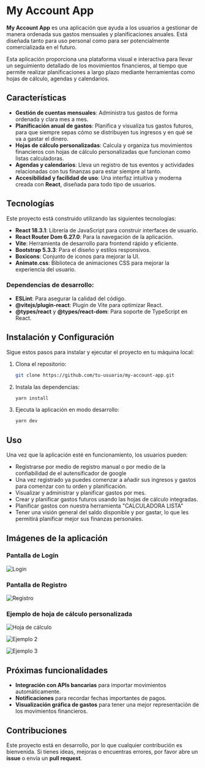 # My Account App

**My Account App** es una aplicación que ayuda a los usuarios a gestionar de manera ordenada sus gastos mensuales y planificaciones anuales. Está diseñada tanto para uso personal como para ser potencialmente comercializada en el futuro.

Esta aplicación proporciona una plataforma visual e interactiva para llevar un seguimiento detallado de los movimientos financieros, al tiempo que permite realizar planificaciones a largo plazo mediante herramientas como hojas de cálculo, agendas y calendarios.

## Características

- **Gestión de cuentas mensuales**: Administra tus gastos de forma ordenada y clara mes a mes.
- **Planificación anual de gastos**: Planifica y visualiza tus gastos futuros, para que siempre sepas cómo se distribuyen tus ingresos y en qué se va a gastar el dinero.
- **Hojas de cálculo personalizadas**: Calcula y organiza tus movimientos financieros con hojas de cálculo personalizadas que funcionan como listas calculadoras.
- **Agendas y calendarios**: Lleva un registro de tus eventos y actividades relacionadas con tus finanzas para estar siempre al tanto.
- **Accesibilidad y facilidad de uso**: Una interfaz intuitiva y moderna creada con **React**, diseñada para todo tipo de usuarios.

## Tecnologías

Este proyecto está construido utilizando las siguientes tecnologías:

- **React 18.3.1**: Librería de JavaScript para construir interfaces de usuario.
- **React Router Dom 6.27.0**: Para la navegación de la aplicación.
- **Vite**: Herramienta de desarrollo para frontend rápido y eficiente.
- **Bootstrap 5.3.3**: Para el diseño y estilos responsivos.
- **Boxicons**: Conjunto de iconos para mejorar la UI.
- **Animate.css**: Biblioteca de animaciones CSS para mejorar la experiencia del usuario.

### Dependencias de desarrollo:

- **ESLint**: Para asegurar la calidad del código.
- **@vitejs/plugin-react**: Plugin de Vite para optimizar React.
- **@types/react** y **@types/react-dom**: Para soporte de TypeScript en React.

## Instalación y Configuración

Sigue estos pasos para instalar y ejecutar el proyecto en tu máquina local:

1. Clona el repositorio:
   ```bash
   git clone https://github.com/tu-usuario/my-account-app.git

2. Instala las dependencias:
   ```bash
   yarn install

3. Ejecuta la aplicación en modo desarrollo:
   ```bash
   yarn dev

## Uso

Una vez que la aplicación esté en funcionamiento, los usuarios pueden:

- Registrarse por medio de registro manual o por medio de la confiabilidad de el autensificador de google 
- Una vez registrado ya puedes comenzar a añadir sus ingresos y gastos para comenzar con tu orden y planificación.
- Visualizar y administrar y planificar gastos por mes.
- Crear y planificar gastos futuros usando las hojas de cálculo integradas.
- Planificar gastos con nuestra herramienta "CALCULADORA LISTA"
- Tener una visión general del saldo disponible y por gastar, lo que les permitirá planificar mejor sus finanzas personales.

## Imágenes de la aplicación

### Pantalla de Login
![Login](./9B5764E1-9E04-4730-BCAB-CBC872DEB2C2.png)

### Pantalla de Registro
![Registro](./77EF6397-5B91-4744-878A-C75FAA034267.png)

### Ejemplo de hoja de cálculo personalizada
![Hoja de cálculo](./68FDB2CF-AE6B-4BE2-ABB1-D1D1CC638AE6.jpeg)

![Ejemplo 2](./82A36C2E-0404-400E-BC5C-1EE5D83E29C1.jpeg)

![Ejemplo 3](./9B3DF3E2-C831-4581-9F45-41A6FE95D28E.jpeg)

## Próximas funcionalidades

- **Integración con APIs bancarias** para importar movimientos automáticamente.
- **Notificaciones** para recordar fechas importantes de pagos.
- **Visualización gráfica de gastos** para tener una mejor representación de los movimientos financieros.

## Contribuciones

Este proyecto está en desarrollo, por lo que cualquier contribución es bienvenida. Si tienes ideas, mejoras o encuentras errores, por favor abre un **issue** o envía un **pull request**.

